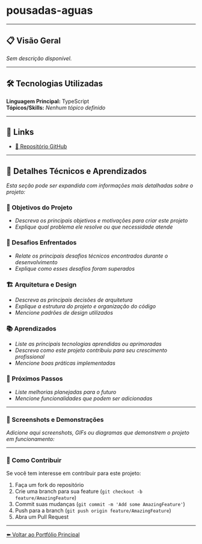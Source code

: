 # pousadas-aguas

---

## 📋 Visão Geral

*Sem descrição disponível.*

---

## 🛠️ Tecnologias Utilizadas

**Linguagem Principal:** TypeScript  
**Tópicos/Skills:** *Nenhum tópico definido*

---

## 🔗 Links

- [📂 Repositório GitHub](https://github.com/meuphilim/pousadas-aguas)


---

## 📝 Detalhes Técnicos e Aprendizados

_Esta seção pode ser expandida com informações mais detalhadas sobre o projeto:_

### 🎯 Objetivos do Projeto
- _Descreva os principais objetivos e motivações para criar este projeto_
- _Explique qual problema ele resolve ou que necessidade atende_

### 🚧 Desafios Enfrentados
- _Relate os principais desafios técnicos encontrados durante o desenvolvimento_
- _Explique como esses desafios foram superados_

### 🏗️ Arquitetura e Design
- _Descreva as principais decisões de arquitetura_
- _Explique a estrutura do projeto e organização do código_
- _Mencione padrões de design utilizados_

### 📚 Aprendizados
- _Liste as principais tecnologias aprendidas ou aprimoradas_
- _Descreva como este projeto contribuiu para seu crescimento profissional_
- _Mencione boas práticas implementadas_

### 🔮 Próximos Passos
- _Liste melhorias planejadas para o futuro_
- _Mencione funcionalidades que podem ser adicionadas_

---

### 📸 Screenshots e Demonstrações

_Adicione aqui screenshots, GIFs ou diagramas que demonstrem o projeto em funcionamento:_

<!-- Exemplo de como adicionar imagens:
![Screenshot do Projeto](../assets/images/pousadas-aguas-screenshot.png)
![Diagrama de Arquitetura](../assets/images/pousadas-aguas-architecture.png)
-->

---

### 🤝 Como Contribuir

Se você tem interesse em contribuir para este projeto:

1. Faça um fork do repositório
2. Crie uma branch para sua feature (`git checkout -b feature/AmazingFeature`)
3. Commit suas mudanças (`git commit -m 'Add some AmazingFeature'`)
4. Push para a branch (`git push origin feature/AmazingFeature`)
5. Abra um Pull Request

---

[⬅️ Voltar ao Portfólio Principal](../README.md)
